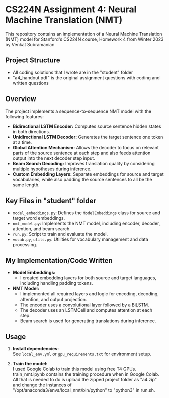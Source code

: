 # CS224N Assignment 4: Neural Machine Translation (NMT)

This repository contains an implementation of a Neural Machine Translation (NMT) model for Stanford's CS224N course, Homework 4 from Winter 2023 by Venkat Subramanian

## Project Structure
- All coding solutions that I wrote are in the "student" folder
- "a4_handout.pdf" is the original assignment questions with coding and written questions

## Overview

The project implements a sequence-to-sequence NMT model with the following features:
- **Bidirectional LSTM Encoder:** Computes source sentence hidden states in both directions.
- **Unidirectional LSTM Decoder:** Generates the target sentence one token at a time.
- **Global Attention Mechanism:** Allows the decoder to focus on relevant parts of the source sentence at each step and also feeds attention output into the next decoder step input.
- **Beam Search Decoding:** Improves translation quality by considering multiple hypotheses during inference.
- **Custom Embedding Layers:** Separate embeddings for source and target vocabularies, while also padding the source sentences to all be the same length.

## Key Files in "student" folder

- `model_embeddings.py`: Defines the `ModelEmbeddings` class for source and target word embeddings.
- `nmt_model.py`: Implements the NMT model, including encoder, decoder, attention, and beam search.
- `run.py`: Script to train and evaluate the model.
- `vocab.py`, `utils.py`: Utilities for vocabulary management and data processing.

## My Implementation/Code Written

- **Model Embeddings:**  
  - I created embedding layers for both source and target languages, including handling padding tokens.
- **NMT Model:**  
  - I implemented all required layers and logic for encoding, decoding, attention, and output projection.
  - The encoder uses a convolutional layer followed by a BiLSTM.
  - The decoder uses an LSTMCell and computes attention at each step.
  - Beam search is used for generating translations during inference.

## Usage

1. **Install dependencies:**  
   See `local_env.yml` or `gpu_requirements.txt` for environment setup.

2. **Train the model:**  
   I used Google Colab to train this model using free T4 GPUs. train_nmt.ipynb contains the training procedure when in Google Colab. All that is needed to do is upload the zipped project folder as "a4.zip" and change the instances of "/opt/anaconda3/envs/local_nmt/bin/python" to "python3" in run.sh.
